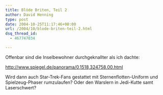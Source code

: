 ```yaml
---
title: Blöde Briten, Teil 2
author: David Henning
type: post
date: 2004-10-25T11:17:46+00:00
url: /2004/10/blode-briten-teil-2.html
dsq_thread_id:
  - 467747034

---
```

Offenbar sind die Inselbewohner durchgeknallter als ich dachte:

<http://www.spiegel.de/panorama/0,1518,324758,00.html>

Wird dann auch Star-Trek-Fans gestattet mit Sternenflotten-Uniform und Spielzeug-Phaser rumzulaufen? Oder den Warslern in Jedi-Kutte samt Laserschwert?